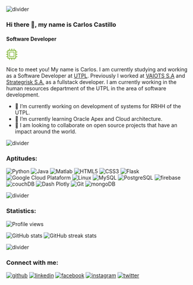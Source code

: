 ![divider](https://user-images.githubusercontent.com/38107722/137821462-186b7b20-d192-4097-b8b5-8a7e60ec52d0.jpg)

### Hi there 👋, my name is Carlos Castillo
#### Software Developer 
<a href='https://docs.github.com/en/developers'><img src='https://raw.githubusercontent.com/acervenky/animated-github-badges/master/assets/devbadge.gif' width='30' height='30'></a> 

Nice to meet you! My name is Carlos. I am currently studying and working as a Software Developer at [UTPL](https://www.utpl.edu.ec/). Previously I worked at [VAIOTS S.A](https://www.linkedin.com/company/vaiots/) and [Strategrisk S.A.](http://strategiafinanciera.com/) as a fullstack developer. I am currently working in the human resources department of the UTPL in the area of ​​software development.

- 🔭 I’m currently working on development of systems for RRHH of the UTPL. 
- 🌱 I’m currently learning Oracle Apex and Cloud architecture. 
- 👯 I am looking to collaborate on open source projects that have an impact around the world.

![divider](https://user-images.githubusercontent.com/38107722/137821413-1150bf5f-ebf7-4460-b509-c622127ef725.jpg)

### Aptitudes:
<img src="https://upload.wikimedia.org/wikipedia/commons/thumb/c/c3/Python-logo-notext.svg/1200px-Python-logo-notext.svg.png" style="width: 45px;" title="Python">              <img src="https://picodotdev.github.io/blog-bitix/assets/images/structured-data/java-750.png" style="width: 30px;" title="Java">            <img src="https://upload.wikimedia.org/wikipedia/commons/thumb/2/21/Matlab_Logo.png/240px-Matlab_Logo.png" style="width: 50px;" title="Matlab">            <img src="https://upload.wikimedia.org/wikipedia/commons/thumb/6/61/HTML5_logo_and_wordmark.svg/1200px-HTML5_logo_and_wordmark.svg.png" style="width: 50px;" title="HTML5">           <img src="https://programarfacil.com/wp-content/uploads/2015/06/css3.png" style="width: 50px;" title="CSS3">            <img src="https://blog.tiraquelibras.com/wp-content/uploads/2019/08/Flask.png" title="Flask" style="width: 70px;">            <img src="https://cloudfront-us-east-1.images.arcpublishing.com/eluniverso/UGG27TNQ7FDVJHYTZRY55BPQT4.jpg" style="width: 70px;" title="Google Cloud Plataform">           <img src="https://www.redhat.com/cms/managed-files/styles/xlarge/s3/tux-327x360.png?itok=puszajU_" title="Linux" style="width: 40px;">            <img src="https://d1.awsstatic.com/asset-repository/products/amazon-rds/1024px-MySQL.ff87215b43fd7292af172e2a5d9b844217262571.png" title="MySQL" style="width: 80px;">           <img src="https://live.mrf.io/statics/i/ps/www.muylinux.com/wp-content/uploads/2017/10/postgresql.png?width=1200&enable=upscale" title="PostgreSQL" style="width: 80px;">           <img src="https://encrypted-tbn0.gstatic.com/images?q=tbn:ANd9GcT9G-TGX1AQM4dXJoVa0577IbgDdo7N5w4NcG6FPHIrqC3zax3QYhbmMayk2CQEe3F_ee0&usqp=CAU" title="firebase" style="width: 50px;">            <img src="https://upload.wikimedia.org/wikipedia/commons/thumb/7/72/Apache_CouchDB_logo.svg/2027px-Apache_CouchDB_logo.svg.png" title="couchDB" style="width: 45px;">             <img src="https://encrypted-tbn0.gstatic.com/images?q=tbn:ANd9GcRbAv_1oruFnK5S-AUSqKcRrpziHk8VQ1I1ujnTXccysijk5j7XBxPfdGXSUl04bkI3KNY&usqp=CAU" title="Dash Plotly" style="width: 120px;">           <img src="https://jartigag.xyz/assets/images/posts/git.png" title="Git" style="width: 40px;">            <img src="https://encrypted-tbn0.gstatic.com/images?q=tbn:ANd9GcQ56SC2UgOz51xrkV_GPiWM-cLUeQwvvtA7uV0ybDDTU610Jswy-nu4Ksgmw8ILNWMLFbw&usqp=CAU_" title="mongoDB" style="width: 90px;">



![divider](https://user-images.githubusercontent.com/38107722/137821413-1150bf5f-ebf7-4460-b509-c622127ef725.jpg)

### Statistics:
![Profile views](https://gpvc.arturio.dev/CarlosCastillo10)  

![GitHub stats](https://github-readme-stats.vercel.app/api?username=CarlosCastillo10&count_private=true&show_icons=true&theme=calm)  ![GitHub streak stats](https://github-readme-streak-stats.herokuapp.com/?user=CarlosCastillo10)  

![divider](https://user-images.githubusercontent.com/38107722/137821413-1150bf5f-ebf7-4460-b509-c622127ef725.jpg)

### Connect with me:
[<img src='https://cdn.jsdelivr.net/npm/simple-icons@3.0.1/icons/github.svg' alt='github' height='20'>](https://github.com/CarlosCastillo10)  [<img src='https://cdn.jsdelivr.net/npm/simple-icons@3.0.1/icons/linkedin.svg' alt='linkedin' height='20'>](https://www.linkedin.com/in/carlos-castillo-10/)  [<img src='https://cdn.jsdelivr.net/npm/simple-icons@3.0.1/icons/facebook.svg' alt='facebook' height='20'>](https://www.facebook.com/CarlosCastillo0)  [<img src='https://cdn.jsdelivr.net/npm/simple-icons@3.0.1/icons/instagram.svg' alt='instagram' height='20'>](https://www.instagram.com/carloscasti10/)  [<img src='https://cdn.jsdelivr.net/npm/simple-icons@3.0.1/icons/twitter.svg' alt='twitter' height='20'>](https://twitter.com/CCastillo2407)  
